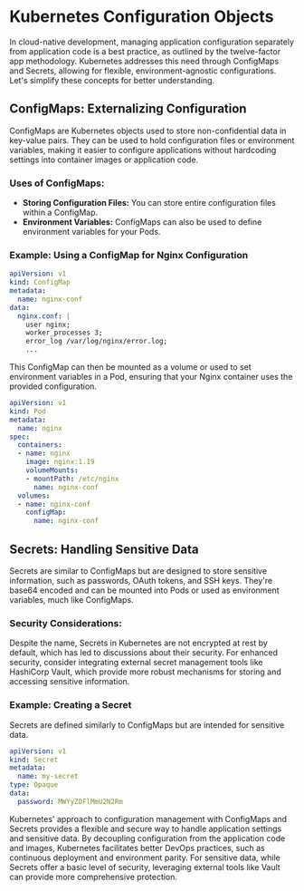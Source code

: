 # Kubernetes Configuration Objects

In cloud-native development, managing application configuration separately from application code is a best practice, as outlined by the twelve-factor app methodology. Kubernetes addresses this need through ConfigMaps and Secrets, allowing for flexible, environment-agnostic configurations. Let's simplify these concepts for better understanding.

## ConfigMaps: Externalizing Configuration

ConfigMaps are Kubernetes objects used to store non-confidential data in key-value pairs. They can be used to hold configuration files or environment variables, making it easier to configure applications without hardcoding settings into container images or application code.

### Uses of ConfigMaps:

- **Storing Configuration Files:** You can store entire configuration files within a ConfigMap.
- **Environment Variables:** ConfigMaps can also be used to define environment variables for your Pods.

### Example: Using a ConfigMap for Nginx Configuration

```yaml
apiVersion: v1
kind: ConfigMap
metadata:
  name: nginx-conf
data:
  nginx.conf: |
    user nginx;
    worker_processes 3;
    error_log /var/log/nginx/error.log;
    ...
```

This ConfigMap can then be mounted as a volume or used to set environment variables in a Pod, ensuring that your Nginx container uses the provided configuration.

```yaml
apiVersion: v1
kind: Pod
metadata:
  name: nginx
spec:
  containers:
  - name: nginx
    image: nginx:1.19
    volumeMounts:
    - mountPath: /etc/nginx
      name: nginx-conf
  volumes:
  - name: nginx-conf
    configMap:
      name: nginx-conf
```

## Secrets: Handling Sensitive Data

Secrets are similar to ConfigMaps but are designed to store sensitive information, such as passwords, OAuth tokens, and SSH keys. They're base64 encoded and can be mounted into Pods or used as environment variables, much like ConfigMaps.

### Security Considerations:

Despite the name, Secrets in Kubernetes are not encrypted at rest by default, which has led to discussions about their security. For enhanced security, consider integrating external secret management tools like HashiCorp Vault, which provide more robust mechanisms for storing and accessing sensitive information.

### Example: Creating a Secret

Secrets are defined similarly to ConfigMaps but are intended for sensitive data.

```yaml
apiVersion: v1
kind: Secret
metadata:
  name: my-secret
type: Opaque
data:
  password: MWYyZDFlMmU2N2Rm
```


Kubernetes' approach to configuration management with ConfigMaps and Secrets provides a flexible and secure way to handle application settings and sensitive data. By decoupling configuration from the application code and images, Kubernetes facilitates better DevOps practices, such as continuous deployment and environment parity. For sensitive data, while Secrets offer a basic level of security, leveraging external tools like Vault can provide more comprehensive protection.